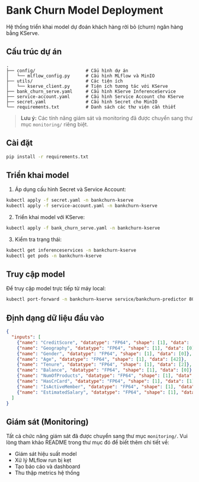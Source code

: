 # Bank Churn Model Deployment

Hệ thống triển khai model dự đoán khách hàng rời bỏ (churn) ngân hàng bằng KServe.

## Cấu trúc dự án

```
.
├── config/                   # Cấu hình dự án
│   └── mlflow_config.py      # Cấu hình MLflow và MinIO
├── utils/                    # Các tiện ích
│   └── kserve_client.py      # Tiện ích tương tác với KServe
├── bank_churn_serve.yaml     # Cấu hình KServe InferenceService
├── service-account.yaml      # Cấu hình Service Account cho KServe
├── secret.yaml               # Cấu hình Secret cho MinIO
└── requirements.txt          # Danh sách các thư viện cần thiết
```

> **Lưu ý:** Các tính năng giám sát và monitoring đã được chuyển sang thư mục `monitoring/` riêng biệt.

## Cài đặt

```bash
pip install -r requirements.txt
```

## Triển khai model

1. Áp dụng cấu hình Secret và Service Account:

```bash
kubectl apply -f secret.yaml -n bankchurn-kserve
kubectl apply -f service-account.yaml -n bankchurn-kserve
```

2. Triển khai model với KServe:

```bash
kubectl apply -f bank_churn_serve.yaml -n bankchurn-kserve
```

3. Kiểm tra trạng thái:

```bash
kubectl get inferenceservices -n bankchurn-kserve
kubectl get pods -n bankchurn-kserve
```

## Truy cập model

Để truy cập model trực tiếp từ máy local:

```bash
kubectl port-forward -n bankchurn-kserve service/bankchurn-predictor 8085:80
```

## Định dạng dữ liệu đầu vào

```json
{
  "inputs": [
    {"name": "CreditScore", "datatype": "FP64", "shape": [1], "data": [619]},
    {"name": "Geography", "datatype": "FP64", "shape": [1], "data": [0]},
    {"name": "Gender", "datatype": "FP64", "shape": [1], "data": [0]},
    {"name": "Age", "datatype": "FP64", "shape": [1], "data": [42]},
    {"name": "Tenure", "datatype": "FP64", "shape": [1], "data": [2]},
    {"name": "Balance", "datatype": "FP64", "shape": [1], "data": [0]},
    {"name": "NumOfProducts", "datatype": "FP64", "shape": [1], "data": [1]},
    {"name": "HasCrCard", "datatype": "FP64", "shape": [1], "data": [1]},
    {"name": "IsActiveMember", "datatype": "FP64", "shape": [1], "data": [1]},
    {"name": "EstimatedSalary", "datatype": "FP64", "shape": [1], "data": [101348.88]}
  ]
}
```

## Giám sát (Monitoring)

Tất cả chức năng giám sát đã được chuyển sang thư mục `monitoring/`. Vui lòng tham khảo README trong thư mục đó để biết thêm chi tiết về:

- Giám sát hiệu suất model
- Xử lý MLflow run bị kẹt
- Tạo báo cáo và dashboard
- Thu thập metrics hệ thống 
